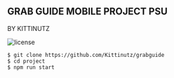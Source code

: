 ## GRAB GUIDE MOBILE PROJECT PSU
BY KITTINUTZ



![license](https://img.shields.io/github/license/mashape/apistatus.svg)



````
$ git clone https://github.com/Kittinutz/grabguide
$ cd project
$ npm run start
````
